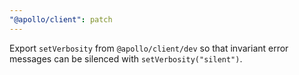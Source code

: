 ```yaml
---
"@apollo/client": patch
---
```


Export `setVerbosity` from `@apollo/client/dev` so that invariant error messages
can be silenced with `setVerbosity("silent")`.

